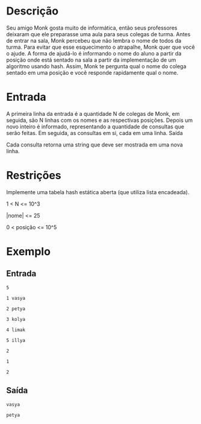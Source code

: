 # Descrição

Seu amigo Monk gosta muito de informática, então seus professores deixaram que ele preparasse uma aula para seus colegas de turma. Antes de entrar na sala, Monk percebeu que não lembra o nome de todos da turma. Para evitar que esse esquecimento o atrapalhe, Monk quer que você o ajude. A forma de ajudá-lo é informando o nome do aluno a partir da posição onde está sentado na sala a partir da implementação de um algoritmo usando hash. Assim, Monk te pergunta qual o nome do colega sentado em uma posição e você responde rapidamente qual o nome.

# Entrada

A primeira linha da entrada é a quantidade N de colegas de Monk, em seguida, são N linhas com os nomes e as respectivas posições. Depois um novo inteiro é informado, representando a quantidade de consultas que serão feitas. Em seguida, as consultas em si, cada em uma linha.
Saída

Cada consulta retorna uma string que deve ser mostrada em uma nova linha.

# Restrições

Implemente uma tabela hash estática aberta (que utiliza lista encadeada).

1 < N <= 10^3

|nome| <= 25

0 < posição <= 10^5

# Exemplo

## Entrada

    5

    1 vasya

    2 petya

    3 kolya

    4 limak

    5 illya

    2

    1

    2

## Saída

    vasya

    petya

